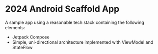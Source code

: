 # 2024 Android Scaffold App

A sample app using a reasonable tech stack containing the following elements:

* Jetpack Compose
* Simple, uni-directional architecture implemented with ViewModel and StateFlow
